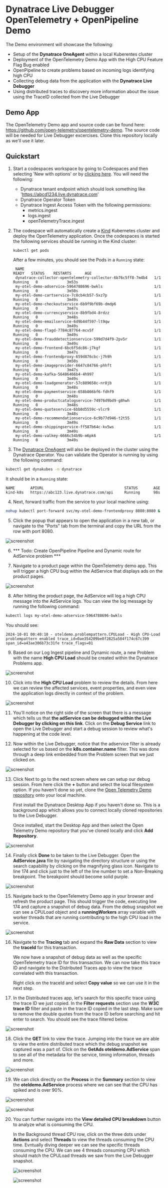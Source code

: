 # Dynatrace Live Debugger OpenTelemetry + OpenPipeline Demo

The Demo environment will showcase the following:

- Setup of the **Dynatrace OneAgent** within a local Kuberentes cluster
- Deployment of the OpenTelemetry Demo App with the High CPU Feature Flag Bug enabled
- OpenPipeline to create problems based on incoming logs identifying high CPU
- Collecting debug data from the application with the **Dynatrace Live Debugger**
- Using distributed traces to discovery more information about the issue using the TraceID collected from the Live Debugger

## Demo App

The OpenTelemetry Demo app and source code can be found here: https://github.com/open-telemetry/opentelemetry-demo. The source code will be needed for Live Debugger excercises. Clone this repository locally as we'll use it later.

## Quickstart

1. Start a codespaces workspace by going to Codespaces and then selecting 'New with options' or by [clicking here](https://github.com/codespaces/new?hide_repo_select=true&ref=main&repo=865083078&skip_quickstart=true). You will need the following:

    - Dynatrace tenant endpoint which should look something like 'https://abcd1234.live.dynatrace.com' 
    - Dynatrace Operator Token
    - Dynatrace Ingest Access Token with the following permissions:
        - metrics.ingest
        - logs.ingest
        - openTelemetryTrace.ingest

2. The codespace will automatically create a [Kind](https://kind.sigs.k8s.io/) Kubernetes cluster and deploy the OpenTelemetry application. Once the codespaces is started the following services should be running in the Kind cluster:

   ```sh
   kubectl get pods
   ```

   After a few minutes, you should see the Pods in a `Running` state:

   ```
    NAME                                                          READY   STATUS    RESTARTS      AGE
    dynatrace-collector-opentelemetry-collector-6b76c5ff8-7m4b4   1/1     Running   0             3m53s
    my-otel-demo-adservice-5964788696-bwkls                       1/1     Running   0             3m50s
    my-otel-demo-cartservice-7c8cb4cb57-5xz7p                     1/1     Running   0             3m49s
    my-otel-demo-checkoutservice-6b9f9bf69b-dmdp6                 1/1     Running   0             3m47s
    my-otel-demo-currencyservice-8b9fbd4-8rdzz                    1/1     Running   0             3m48s
    my-otel-demo-emailservice-6d9b44f597-lt9qw                    1/1     Running   0             3m49s
    my-otel-demo-flagd-7784c87764-mcv5f                           1/1     Running   0             3m49s
    my-otel-demo-frauddetectionservice-599d7d4f9-2pv5r            1/1     Running   0             3m49s
    my-otel-demo-frontend-6bc6f5dc86-j7kgf                        1/1     Running   0             3m47s
    my-otel-demo-frontendproxy-659d876cbc-j7h9h                   1/1     Running   0             3m50s
    my-otel-demo-imageprovider-6647c84766-phhft                   1/1     Running   0             3m47s
    my-otel-demo-kafka-56486466b4-4h997                           1/1     Running   0             3m49s
    my-otel-demo-loadgenerator-57c889658c-nr8jb                   1/1     Running   0             3m48s
    my-otel-demo-paymentservice-658b866bf6-fdhf9                  1/1     Running   0             3m48s
    my-otel-demo-productcatalogservice-74976d9bd9-g8hwh           1/1     Running   0             3m48s
    my-otel-demo-quoteservice-6bb8d5559c-vlcr9                    1/1     Running   0             3m48s
    my-otel-demo-recommendationservice-6c9b77d946-t2t55           1/1     Running   0             3m49s
    my-otel-demo-shippingservice-ff587b64c-kv5ws                  1/1     Running   0             3m49s
    my-otel-demo-valkey-6666c54b9b-m6pk6                          1/1     Running   0             3m49s
   ```

3. The [Dynatrace OneAgent](https://docs.dynatrace.com/docs/setup-and-configuration/setup-on-k8s) will also be deployed in the cluster using the Dynatrace Operator. You can validate the Operator is running by using the following command:

  ```sh
  kubectl get dynakubes -n dynatrace
  ```

It should be in a `Running` state:

  ```
  NAME       APIURL                                    STATUS       AGE
  kind-k8s   https://abc123.live.dynatrace.com/api     Running      98s
  ```

4. Next, forward traffic from the service to your local machine using:

```sh
nohup kubectl port-forward svc/my-otel-demo-frontendproxy 8080:8080 &
```

5. Click the popup that appears to open the application in a new tab, or navigate to the "Ports" tab from the terminal and copy the URL from the row with port 8080.

![screenshot](screenshots/otel-demo-app.jpg)

6. *** Todo: Create OpenPipeline Pipeline and Dynamic route for AdService problem ***

7. Navigate to a product page within the OpenTelemetry demo app. This will trigger a high CPU bug within the AdService that displays ads on the product pages.

![screenshot](screenshots/otel-demo-product.jpg)

8. After hitting the product page, the AdService will log a high CPU message into the AdService logs. You can view the log message by running the following command:

```sh
kubectl logs my-otel-demo-adservice-5964788696-bwkls  
```
You should see:

```
2024-10-01 00:40:10 - oteldemo.problempattern.CPULoad - High CPU-Load problempattern enabled trace_id=0ae354209be0f2825a584f174c67c399 span_id=a43ae306b73c31fe trace_flags=01 
```

9. Based on our Log Ingest pipeline and Dynamic route, a new Problem with the name **High CPU Load** should be created within the Dynatrace Problems app.

![screenshot](screenshots/problems-app.jpg)

10. Click into the **High CPU Load** problem to review the details. From here we can review the affected services, event properties, and even view the application logs directly in context of the problem.

![screenshot](screenshots/high-cpu-load-problem.jpg)

11. You'll notice on the right side of the screen that there is a message which tells us that **the adService can be debugged within the Live Debugger by clicking on this link**. Click on the **Debug Service** link to open the Live Debugger and start a debug session to review what's happening at the code level.

12. Now within the Live Debugger, notice that the adservice filter is already selected for us based on the **k8s.container.name** filter. This was done through a deep link embedded from the Problem screen that we just clicked on.

![screenshot](screenshots/live-debugger-filter.jpg)

13. Click Next to go to the next screen where we can setup our debug session. From here click the **+** button and select the local filesystem option. If you haven't done so yet, clone the [Open Telemetry Demo repository](https://github.com/open-telemetry/opentelemetry-demo) onto your local machine. 

    First install the Dynatrace Desktop App if you haven't done so. This is a background app which allows you to connect locally cloned repositories to the Live Debugger.

    Once installed, start the Desktop App and then select the Open Telemetry Demo repository that you've cloned locally and click **Add Repository**.

![screenshot](screenshots/live-debugger-repo.jpg)

14. Finally click **Done** to be taken to the Live Debugger. Open the **AdService.java** file by navigating the directory structure or using the search capability by clicking on the magnifying glass icon. Navigate to line 174 and click just to the left of the line number to set a Non-Breaking breakpoint. The breakpoint should become solid purple.

![screenshot](screenshots/live-debugger-bp.jpg)

15. Navigate back to the OpenTelemetry Demo app in your browser and refresh the product page. This should trigger the code, executing line 174 and capture a snapshot of debug data. From the debug snapshot we can see a CPULoad object and a **runningWorkers** array variable with worker threads that are running contributing to the high CPU load in the service.

![screenshot](screenshots/live-debugger-snapshot.jpg)

16. Navigate to the **Tracing** tab and expand the **Raw Data** section to view the **traceId** for this transaction.

    We now have a snapshot of debug data as well as the specific OpenTelemetry trace ID for this transaction. We can now take this trace ID and navigate to the Distributed Traces app to view the trace correlated with this transaction. 
    
    Right click on the traceId and select **Copy value** so we can use it in the next step.

17. In the Distributed traces app, let's search for this specific trace using the trace ID we just copied. In the **Filter requests** section use  the **W3C trace ID** filter and paste in the trace ID copied in the last step. Make sure to remove the double quotes from the trace ID before searching and hit enter to search. You should see the trace filtered below.

![screenshot](screenshots/traces-app.jpg)

18. Click the **GET** link to view the trace. Jumping into the trace we are able to view the entire distributed trace which the debug snapshot we captured was a part of. Click on the **GetAds oteldemo.AdService** span to see all of the metadata for the service, timing information, threads and more. 

![screenshot](screenshots/trace.jpg)

19. We can click directly on the **Process** in the **Summary** section to view the **oteldemo.AdService** process where we can see that the CPU has spiked and is over 90%. 

![screenshot](screenshots/trace-summary.jpg)

![screenshot](screenshots/adservice-process.jpg)

20. You can further navigate into the **View detailed CPU breakdown** button to analyze what is consuming the CPU. 

    In the Background thread CPU row, click on the three dots under **Actions** and select **Threads** to view the threads consuming the CPU time. Evntually diving deeper we can see the specific threads consuming the CPU. We can see 4 threads consuming CPU which should match the CPULoad threads we saw from the Live Debugger snapshot.

    ![screenshot](screenshots/cpu-consumption.jpg)

    ![screenshot](screenshots/thread-breakdown.jpg)